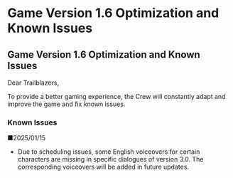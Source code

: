 # Game Version 1.6 Optimization and Known Issues
## Game Version 1.6 Optimization and Known Issues


Dear Trailblazers,

To provide a better gaming experience, the Crew will constantly adapt and improve the game and fix known issues.

### Known Issues

■2025/01/15

- Due to scheduling issues, some English voiceovers for certain characters are missing in specific dialogues of version 3.0. The corresponding voiceovers will be added in future updates.
